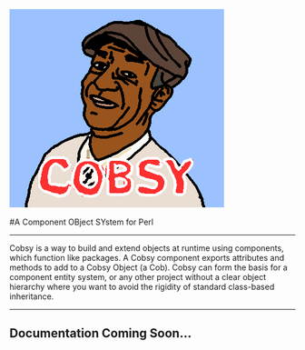 ![cobsy](example/cobsy.png)

#A Component OBject SYstem for Perl

---
Cobsy is a way to build and extend objects at runtime using components, which function like packages. A Cobsy component exports attributes and methods to add to a Cobsy
Object (a Cob). Cobsy can form the basis for a component entity system, or any other project without a clear object hierarchy where you want to avoid the rigidity of
standard class-based inheritance.

---
## Documentation Coming Soon...
